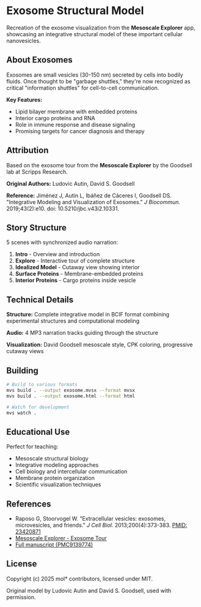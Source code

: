 # Exosome Structural Model

Recreation of the exosome visualization from the **Mesoscale Explorer** app, showcasing an integrative structural model of these important cellular nanovesicles.

## About Exosomes

Exosomes are small vesicles (30-150 nm) secreted by cells into bodily fluids. Once thought to be "garbage shuttles," they're now recognized as critical "information shuttles" for cell-to-cell communication.

**Key Features:**
- Lipid bilayer membrane with embedded proteins
- Interior cargo proteins and RNA
- Role in immune response and disease signaling
- Promising targets for cancer diagnosis and therapy

## Attribution

Based on the exosome tour from the **Mesoscale Explorer** by the Goodsell lab at Scripps Research.

**Original Authors:** Ludovic Autin, David S. Goodsell

**Reference:** Jiménez J, Autin L, Ibáñez de Cáceres I, Goodsell DS. "Integrative Modeling and Visualization of Exosomes." *J Biocommun.* 2019;43(2):e10. doi: 10.5210/jbc.v43i2.10331.

## Story Structure

5 scenes with synchronized audio narration:

1. **Intro** - Overview and introduction
2. **Explore** - Interactive tour of complete structure
3. **Idealized Model** - Cutaway view showing interior
4. **Surface Proteins** - Membrane-embedded proteins
5. **Interior Proteins** - Cargo proteins inside vesicle

## Technical Details

**Structure:** Complete integrative model in BCIF format combining experimental structures and computational modeling

**Audio:** 4 MP3 narration tracks guiding through the structure

**Visualization:** David Goodsell mesoscale style, CPK coloring, progressive cutaway views

## Building

```bash
# Build to various formats
mvs build . --output exosome.mvsx --format mvsx
mvs build . --output exosome.html --format html

# Watch for development
mvs watch .
```

## Educational Use

Perfect for teaching:
- Mesoscale structural biology
- Integrative modeling approaches
- Cell biology and intercellular communication
- Membrane protein organization
- Scientific visualization techniques

## References

- Raposo G, Stoorvogel W. "Extracellular vesicles: exosomes, microvesicles, and friends." *J Cell Biol.* 2013;200(4):373-383. [PMID: 23420871](https://pubmed.ncbi.nlm.nih.gov/23420871)
- [Mesoscale Explorer - Exosome Tour](https://mesoscope.scripps.edu/explorer/)
- [Full manuscript (PMC9139774)](https://www.ncbi.nlm.nih.gov/pmc/articles/PMC9139774)

## License

Copyright (c) 2025 mol* contributors, licensed under MIT.

Original model by Ludovic Autin and David S. Goodsell, used with permission.